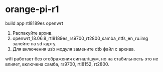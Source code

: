 # orange-pi-r1
build app rtl8189es openwrt

1. Распакуйте архив.
2. openwrt_18.06.8_rtl8189es_rs9700_rt2800_samba_ntfs_en_ru.img залейте на sd карту.
3. Для включения usb модуля замените dtb файл с архива.

wifi работает без отображения сигнал/шум, но на стабильность это не влияет,
включена самба, rs9700, rtl8152, rt2800.

